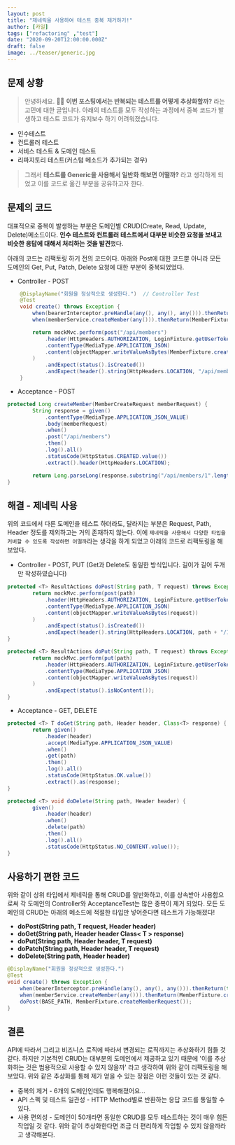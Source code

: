 ```yaml
---
layout: post  
title: "제네릭을 사용하여 테스트 중복 제거하기!"  
author: [카일]
tags: ["refactoring" ,"test"]
date: "2020-09-20T12:00:00.000Z"
draft: false
image: ../teaser/generic.jpg
---
```


## 문제 상황

>안녕하세요. 👨‍💻 **이번 포스팅에서는 반복되는 테스트를 어떻게 추상화할까?** 라는 고민에 대한 글입니다. 아래의 테스트를 모두 작성하는 과정에서 중복 코드가 발생하고 테스트 코드가 유지보수 하기 어려워졌습니다. 
- 인수테스트
- 컨트롤러 테스트
- 서비스 테스트 & 도메인 테스트
- 리파지토리 테스트(커스텀 메소드가 추가되는 경우)

>그래서 **테스트를 Generic을 사용해서 일반화 해보면 어떨까?** 라고 생각하게 되었고 이를 코드로 옮긴 부분을 공유하고자 한다.



## 문제의 코드

대표적으로 중복이 발생하는 부분은 도메인별 CRUD(Create, Read, Update, Delete)메소드이다. **인수 테스트와 컨트롤러 테스트에서 대부분 비슷한 요청을 보내고 비슷한 응답에 대해서 처리하는 것을 발견**했다. 

아래의 코드는 리팩토링 하기 전의 코드이다. 아래와 Post에 대한 코드뿐 아니라 모든 도메인의 Get, Put, Patch, Delete 요청에 대한 부분이 중복되었었다.

- Controller - POST

```java
    @DisplayName("회원을 정상적으로 생성한다.")  // Controller Test
    @Test
    void create() throws Exception {
        when(bearerInterceptor.preHandle(any(), any(), any())).thenReturn(true);
        when(memberService.createMember(any())).thenReturn(MemberFixture.createResponse());

        return mockMvc.perform(post("/api/members")
            .header(HttpHeaders.AUTHORIZATION, LoginFixture.getUserTokenHeader())
            .contentType(MediaType.APPLICATION_JSON)
            .content(objectMapper.writeValueAsBytes(MemberFixture.createMemberRequest()))
        )
            .andExpect(status().isCreated())
            .andExpect(header().string(HttpHeaders.LOCATION, "/api/members/1");
    }

```

- Acceptance - POST

```java
protected Long createMember(MemberCreateRequest memberRequest) {
        String response = given()
            .contentType(MediaType.APPLICATION_JSON_VALUE)
            .body(memberRequest)
            .when()
            .post("/api/members")
            .then()
            .log().all()
            .statusCode(HttpStatus.CREATED.value())
            .extract().header(HttpHeaders.LOCATION);

        return Long.parseLong(response.substring("/api/members/1".length() - 1));
}
```

## 해결 - 제네릭 사용

위의 코드에서 다른 도메인을 테스트 하더라도, 달라지는 부분은 Request, Path, Header 정도를 제외하고는 거의 존재하지 않는다. 이에 `제네릭을 사용해서 다양한 타입을 커버할 수 있도록 작성하면 어떨까`라는 생각을 하게 되었고 아래의 코드로 리팩토링을 해보았다.

- Controller - POST, PUT (Get과 Delete도 동일한 방식입니다. 길이가 길어 두개만 작성하였습니다)

```java
protected <T> ResultActions doPost(String path, T request) throws Exception {
        return mockMvc.perform(post(path)
            .header(HttpHeaders.AUTHORIZATION, LoginFixture.getUserTokenHeader())
            .contentType(MediaType.APPLICATION_JSON)
            .content(objectMapper.writeValueAsBytes(request))
        )
            .andExpect(status().isCreated())
            .andExpect(header().string(HttpHeaders.LOCATION, path + "/1"));
}

protected <T> ResultActions doPut(String path, T request) throws Exception {
        return mockMvc.perform(put(path)
            .header(HttpHeaders.AUTHORIZATION, LoginFixture.getUserTokenHeader())
            .contentType(MediaType.APPLICATION_JSON)
            .content(objectMapper.writeValueAsBytes(request))
        )
            .andExpect(status().isNoContent());
}
```

- Acceptance - GET, DELETE

```java
protected <T> T doGet(String path, Header header, Class<T> response) {
        return given()
            .header(header)
            .accept(MediaType.APPLICATION_JSON_VALUE)
            .when()
            .get(path)
            .then()
            .log().all()
            .statusCode(HttpStatus.OK.value())
            .extract().as(response);
}

protected <T> void doDelete(String path, Header header) {
        given()
            .header(header)
            .when()
            .delete(path)
            .then()
            .log().all()
            .statusCode(HttpStatus.NO_CONTENT.value());
}
```

## 사용하기 편한 코드

위와 같이 상위 타입에서 제네릭을 통해 CRUD를 일반화하고, 이를 상속받아 사용함으로써 각 도메인의 Controller와 AcceptanceTest는 많은 중복이 제거 되었다. 모든 도메인의 CRUD는 아래의 메소드에 적절한 타입만 넣어준다면 테스트가 가능해졌다!

- **doPost(String path, T request, Header header)**
- **doGet(String path, Header header Class< T > response)**
- **doPut(String path, Header header, T request)**
- **doPatch(String path, Header header, T request)**
- **doDelete(String path, Header header)**

```java
@DisplayName("회원을 정상적으로 생성한다.")
@Test
void create() throws Exception {
    when(bearerInterceptor.preHandle(any(), any(), any())).thenReturn(true);
    when(memberService.createMember(any())).thenReturn(MemberFixture.createResponse());
    doPost(BASE_PATH, MemberFixture.createMemberRequest());
}
```

## 결론

API에 따라서 그리고 비즈니스 로직에 따라서 변경되는 로직까지는 추상화하기 힘들 것 같다. 하지만 기본적인 CRUD는 대부분의 도메인에서 제공하고 있기 때문에 '이를 추상화하는 것은 범용적으로 사용할 수 있지 않을까' 라고 생각하여 위와 같이 리팩토링을 해보았다. 위와 같은 추상화를 통해 제가 얻을 수 있는 장점은 이런 것들이 있는 것 같다. 

- 중복의 제거 - 6개의 도메인인데도 행복해졌어요...
- API 스펙 및 테스트 일관성 -  HTTP Method별로 반환하는 응답 코드를 통일할 수 있다.
- 사용 편의성 - 도메인이 50개라면 동일한 CRUD를 모두 테스트하는 것이 매우 힘든 작업일 것 같다. 위와 같이 추상화한다면 조금 더 편리하게 작업할 수 있지 않을까라고 생각해본다.
